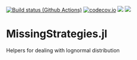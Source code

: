 [![Build status (Github Actions)](https://github.com/bgctw/MissingStrategies.jl/workflows/CI/badge.svg)](https://github.com/bgctw/MissingStrategies.jl/actions)
[![codecov.io](http://codecov.io/github/bgctw/MissingStrategies.jl/coverage.svg?branch=main)](http://codecov.io/github/bgctw/MissingStrategies.jl?branch=main)
[![](https://img.shields.io/badge/docs-stable-blue.svg)](https://bgctw.github.io/MissingStrategies.jl/stable)
[![](https://img.shields.io/badge/docs-dev-blue.svg)](https://bgctw.github.io/MissingStrategies.jl/dev)

# MissingStrategies.jl
Helpers for dealing with lognormal distribution


